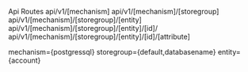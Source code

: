 
Api Routes
api/v1/[mechanism]
api/v1/[mechanism]/[storegroup]
api/v1/[mechanism]/[storegroup]/[entity]
api/v1/[mechanism]/[storegroup]/[entity]/[id]/
api/v1/[mechanism]/[storegroup]/[entity]/[id]/[attribute]


mechanism={postgressql}
storegroup={default,databasename}
entity={account}

